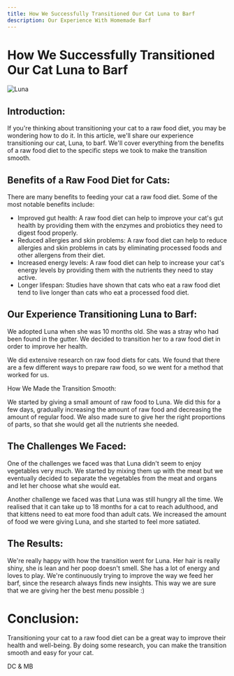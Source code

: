 ```yaml
---
title: How We Successfully Transitioned Our Cat Luna to Barf
description: Our Experience With Homemade Barf
---
```


# How We Successfully Transitioned Our Cat Luna to Barf

![Luna](https://imgur.com/Yz80enH.jpeg)

## Introduction:

If you're thinking about transitioning your cat to a raw food diet, you may be wondering how to do it. In this article, we'll share our experience transitioning our cat, Luna, to barf. We'll cover everything from the benefits of a raw food diet to the specific steps we took to make the transition smooth.

## Benefits of a Raw Food Diet for Cats:

There are many benefits to feeding your cat a raw food diet. Some of the most notable benefits include:

- Improved gut health: A raw food diet can help to improve your cat's gut health by providing them with the enzymes and probiotics they need to digest food properly.
- Reduced allergies and skin problems: A raw food diet can help to reduce allergies and skin problems in cats by eliminating processed foods and other allergens from their diet.
- Increased energy levels: A raw food diet can help to increase your cat's energy levels by providing them with the nutrients they need to stay active.
- Longer lifespan: Studies have shown that cats who eat a raw food diet tend to live longer than cats who eat a processed food diet.

## Our Experience Transitioning Luna to Barf:

We adopted Luna when she was 10 months old. She was a stray who had been found in the gutter. We decided to transition her to a raw food diet in order to improve her health.

We did extensive research on raw food diets for cats. We found that there are a few different ways to prepare raw food, so we went for a method that worked for us.

How We Made the Transition Smooth:

We started by giving a small amount of raw food to Luna. We did this for a few days, gradually increasing the amount of raw food and decreasing the amount of regular food. We also made sure to give her the right proportions of parts, so that she would get all the nutrients she needed.

## The Challenges We Faced:

One of the challenges we faced was that Luna didn't seem to enjoy vegetables very much. We started by mixing them up with the meat but we eventually decided to separate the vegetables from the meat and organs and let her choose what she would eat. 

Another challenge we faced was that Luna was still hungry all the time. We realised that it can take up to 18 months for a cat to reach adulthood, and that kittens need to eat more food than adult cats. We increased the amount of food we were giving Luna, and she started to feel more satiated.

## The Results:

We're really happy with how the transition went for Luna. Her hair is really shiny, she is lean and her poop doesn't smell. She has a lot of energy and loves to play. We're continuously trying to improve the way we feed her barf, since the research always finds new insights. This way we are sure that we are giving her the best menu possible :)

# Conclusion:

Transitioning your cat to a raw food diet can be a great way to improve their health and well-being. By doing some research, you can make the transition smooth and easy for your cat.

DC & MB
